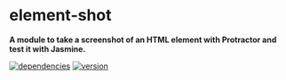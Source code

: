 # element-shot

**A module to take a screenshot of an HTML element with Protractor and test it with Jasmine.**

[![dependencies](https://img.shields.io/david/chrisguttandin/element-shot.svg?style=flat-square)](https://github.com/chrisguttandin/element-shot/network/dependencies)
[![version](https://img.shields.io/npm/v/element-shot.svg?style=flat-square)](https://www.npmjs.com/package/element-shot)

